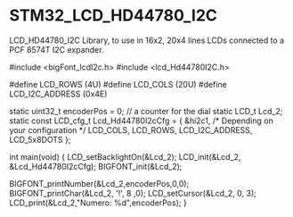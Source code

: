 # STM32_LCD_HD44780_I2C
LCD_HD44780_I2C Library, to use in 16x2, 20x4 lines LCDs  connected to a PCF 8574T I2C expander.

#include <bigFont_lcdI2c.h>
#include <lcd_Hd44780I2C.h>

#define LCD_ROWS		(4U)
#define LCD_COLS		(20U)
#define LCD_I2C_ADDRESS	(0x4E)

static uint32_t encoderPos = 0; // a counter for the dial
static LCD_t Lcd_2;
static const LCD_cfg_t Lcd_Hd44780I2cCfg =
{
		&hi2c1,       /* Depending on your configuration */
		LCD_COLS,
		LCD_ROWS,
		LCD_I2C_ADDRESS,
		LCD_5x8DOTS
};

int main(void)
{
  LCD_setBacklightOn(&Lcd_2);
  LCD_init(&Lcd_2, &Lcd_Hd44780I2cCfg);
  BIGFONT_init(&Lcd_2);
  
  BIGFONT_printNumber(&Lcd_2,encoderPos,0,0);
  BIGFONT_printChar(&Lcd_2, '!', 8 ,0);
  LCD_setCursor(&Lcd_2, 0, 3);
  LCD_print(&Lcd_2,"Numero: %d",encoderPos); 
}
